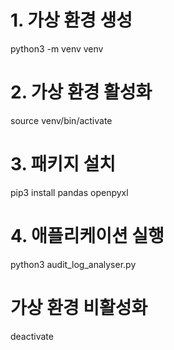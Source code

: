 # 1. 가상 환경 생성
python3 -m venv venv

# 2. 가상 환경 활성화
source venv/bin/activate

# 3. 패키지 설치
pip3 install pandas openpyxl

# 4. 애플리케이션 실행
python3 audit_log_analyser.py

# 가상 환경 비활성화
deactivate
